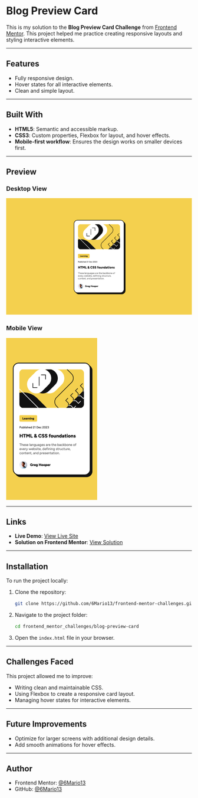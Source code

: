 
# Blog Preview Card

This is my solution to the **Blog Preview Card Challenge** from [Frontend Mentor](https://www.frontendmentor.io/challenges). This project helped me practice creating responsive layouts and styling interactive elements.

---

## Features

- Fully responsive design.
- Hover states for all interactive elements.
- Clean and simple layout.

---

## Built With

- **HTML5**: Semantic and accessible markup.
- **CSS3**: Custom properties, Flexbox for layout, and hover effects.
- **Mobile-first workflow**: Ensures the design works on smaller devices first.

---

## Preview

### Desktop View

![Desktop View](./assets/screenshots/desktop-Frontend-Mentor-Blog-preview-card.png)

### Mobile View  
![Mobile View](./assets/screenshots/mobile-Frontend-Mentor-Blog-preview-card.png)

---

## Links

- **Live Demo**: [View Live Site](https://6mario13.github.io/frontend-mentor-challenges/blog-preview-card/)
- **Solution on Frontend Mentor**: [View Solution](https://www.frontendmentor.io/solutions?tab=all)

---

## Installation

To run the project locally:

1. Clone the repository:
   ```bash
   git clone https://github.com/6Mario13/frontend-mentor-challenges.git
   ```
2. Navigate to the project folder:
   ```bash
   cd frontend_mentor_challenges/blog-preview-card
   ```
3. Open the `index.html` file in your browser.

---

## Challenges Faced

This project allowed me to improve:
- Writing clean and maintainable CSS.
- Using Flexbox to create a responsive card layout.
- Managing hover states for interactive elements.

---

## Future Improvements

- Optimize for larger screens with additional design details.
- Add smooth animations for hover effects.

---

## Author

- Frontend Mentor: [@6Mario13](https://www.frontendmentor.io/profile/6Mario13)
- GitHub: [@6Mario13](https://github.com/6Mario13)